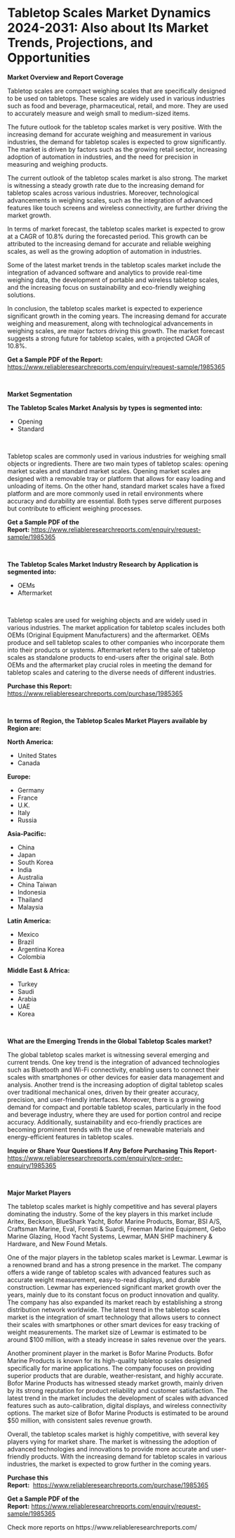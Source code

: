 <p><h1>Tabletop Scales Market Dynamics 2024-2031: Also about Its Market Trends, Projections, and Opportunities</h1></p><p><strong>Market Overview and Report Coverage</strong></p>
<p><p>Tabletop scales are compact weighing scales that are specifically designed to be used on tabletops. These scales are widely used in various industries such as food and beverage, pharmaceutical, retail, and more. They are used to accurately measure and weigh small to medium-sized items.</p><p>The future outlook for the tabletop scales market is very positive. With the increasing demand for accurate weighing and measurement in various industries, the demand for tabletop scales is expected to grow significantly. The market is driven by factors such as the growing retail sector, increasing adoption of automation in industries, and the need for precision in measuring and weighing products.</p><p>The current outlook of the tabletop scales market is also strong. The market is witnessing a steady growth rate due to the increasing demand for tabletop scales across various industries. Moreover, technological advancements in weighing scales, such as the integration of advanced features like touch screens and wireless connectivity, are further driving the market growth.</p><p>In terms of market forecast, the tabletop scales market is expected to grow at a CAGR of 10.8% during the forecasted period. This growth can be attributed to the increasing demand for accurate and reliable weighing scales, as well as the growing adoption of automation in industries.</p><p>Some of the latest market trends in the tabletop scales market include the integration of advanced software and analytics to provide real-time weighing data, the development of portable and wireless tabletop scales, and the increasing focus on sustainability and eco-friendly weighing solutions.</p><p>In conclusion, the tabletop scales market is expected to experience significant growth in the coming years. The increasing demand for accurate weighing and measurement, along with technological advancements in weighing scales, are major factors driving this growth. The market forecast suggests a strong future for tabletop scales, with a projected CAGR of 10.8%.</p></p>
<p><strong>Get a Sample PDF of the Report:</strong> <a href="https://www.reliableresearchreports.com/enquiry/request-sample/1985365">https://www.reliableresearchreports.com/enquiry/request-sample/1985365</a></p>
<p>&nbsp;</p>
<p><strong>Market Segmentation</strong></p>
<p><strong>The Tabletop Scales Market Analysis by types is segmented into:</strong></p>
<p><ul><li>Opening</li><li>Standard</li></ul></p>
<p>&nbsp;</p>
<p><p>Tabletop scales are commonly used in various industries for weighing small objects or ingredients. There are two main types of tabletop scales: opening market scales and standard market scales. Opening market scales are designed with a removable tray or platform that allows for easy loading and unloading of items. On the other hand, standard market scales have a fixed platform and are more commonly used in retail environments where accuracy and durability are essential. Both types serve different purposes but contribute to efficient weighing processes.</p></p>
<p><strong>Get a Sample PDF of the Report:</strong>&nbsp;<a href="https://www.reliableresearchreports.com/enquiry/request-sample/1985365">https://www.reliableresearchreports.com/enquiry/request-sample/1985365</a></p>
<p>&nbsp;</p>
<p><strong>The Tabletop Scales Market Industry Research by Application is segmented into:</strong></p>
<p><ul><li>OEMs</li><li>Aftermarket</li></ul></p>
<p>&nbsp;</p>
<p><p>Tabletop scales are used for weighing objects and are widely used in various industries. The market application for tabletop scales includes both OEMs (Original Equipment Manufacturers) and the aftermarket. OEMs produce and sell tabletop scales to other companies who incorporate them into their products or systems. Aftermarket refers to the sale of tabletop scales as standalone products to end-users after the original sale. Both OEMs and the aftermarket play crucial roles in meeting the demand for tabletop scales and catering to the diverse needs of different industries.</p></p>
<p><strong>Purchase this Report:</strong>&nbsp; <a href="https://www.reliableresearchreports.com/purchase/1985365">https://www.reliableresearchreports.com/purchase/1985365</a></p>
<p>&nbsp;</p>
<p><strong>In terms of Region, the Tabletop Scales Market Players available by Region are:</strong></p>
<p>
    <p> <strong> North America: </strong>
        <ul>
            <li>United States</li>
            <li>Canada</li>
        </ul>
        </p> 
    <p> <strong> Europe: </strong>
        <ul>
            <li>Germany</li>
            <li>France</li>
            <li>U.K.</li>
            <li>Italy</li>
            <li>Russia</li>
        </ul>
        </p> 
    <p> <strong> Asia-Pacific: </strong>
        <ul>
            <li>China</li>
            <li>Japan</li>
            <li>South Korea</li>
            <li>India</li>
            <li>Australia</li>
            <li>China Taiwan</li>
            <li>Indonesia</li>
            <li>Thailand</li>
            <li>Malaysia</li>
        </ul>
        </p> 
    <p> <strong> Latin America: </strong>
        <ul>
            <li>Mexico</li>
            <li>Brazil</li>
            <li>Argentina Korea</li>
            <li>Colombia</li>
        </ul>
        </p> 
    <p> <strong> Middle East & Africa: </strong>
        <ul>
            <li>Turkey</li>
            <li>Saudi</li>
            <li>Arabia</li>
            <li>UAE</li>
            <li>Korea</li>
        </ul>
    </p>
    </p>
<p>&nbsp;</p>
<p><strong>What are the Emerging Trends in the Global Tabletop Scales market?</strong></p>
<p><p>The global tabletop scales market is witnessing several emerging and current trends. One key trend is the integration of advanced technologies such as Bluetooth and Wi-Fi connectivity, enabling users to connect their scales with smartphones or other devices for easier data management and analysis. Another trend is the increasing adoption of digital tabletop scales over traditional mechanical ones, driven by their greater accuracy, precision, and user-friendly interfaces. Moreover, there is a growing demand for compact and portable tabletop scales, particularly in the food and beverage industry, where they are used for portion control and recipe accuracy. Additionally, sustainability and eco-friendly practices are becoming prominent trends with the use of renewable materials and energy-efficient features in tabletop scales.</p></p>
<p><strong>Inquire or Share Your Questions If Any Before Purchasing This Report</strong>- <a href="https://www.reliableresearchreports.com/enquiry/pre-order-enquiry/1985365">https://www.reliableresearchreports.com/enquiry/pre-order-enquiry/1985365</a></p>
<p>&nbsp;</p>
<p><strong>Major Market Players</strong></p>
<p><p>The tabletop scales market is highly competitive and has several players dominating the industry. Some of the key players in this market include Aritex, Beckson, BlueShark Yacht, Bofor Marine Products, Bomar, BSI A/S, Craftsman Marine, Eval, Foresti & Suardi, Freeman Marine Equipment, Gebo Marine Glazing, Hood Yacht Systems, Lewmar, MAN SHIP machinery & Hardware, and New Found Metals.</p><p>One of the major players in the tabletop scales market is Lewmar. Lewmar is a renowned brand and has a strong presence in the market. The company offers a wide range of tabletop scales with advanced features such as accurate weight measurement, easy-to-read displays, and durable construction. Lewmar has experienced significant market growth over the years, mainly due to its constant focus on product innovation and quality. The company has also expanded its market reach by establishing a strong distribution network worldwide. The latest trend in the tabletop scales market is the integration of smart technology that allows users to connect their scales with smartphones or other smart devices for easy tracking of weight measurements. The market size of Lewmar is estimated to be around $100 million, with a steady increase in sales revenue over the years.</p><p>Another prominent player in the market is Bofor Marine Products. Bofor Marine Products is known for its high-quality tabletop scales designed specifically for marine applications. The company focuses on providing superior products that are durable, weather-resistant, and highly accurate. Bofor Marine Products has witnessed steady market growth, mainly driven by its strong reputation for product reliability and customer satisfaction. The latest trend in the market includes the development of scales with advanced features such as auto-calibration, digital displays, and wireless connectivity options. The market size of Bofor Marine Products is estimated to be around $50 million, with consistent sales revenue growth.</p><p>Overall, the tabletop scales market is highly competitive, with several key players vying for market share. The market is witnessing the adoption of advanced technologies and innovations to provide more accurate and user-friendly products. With the increasing demand for tabletop scales in various industries, the market is expected to grow further in the coming years.</p></p>
<p><strong>Purchase this Report:</strong>&nbsp;&nbsp;<a href="https://www.reliableresearchreports.com/purchase/1985365">https://www.reliableresearchreports.com/purchase/1985365</a></p>
<p></p>
<p><strong>Get a Sample PDF of the Report:</strong>&nbsp;<a href="https://www.reliableresearchreports.com/enquiry/request-sample/1985365">https://www.reliableresearchreports.com/enquiry/request-sample/1985365</a></p>
<p>Check more reports on https://www.reliableresearchreports.com/</p>